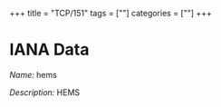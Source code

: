 +++
title = "TCP/151"
tags = [""]
categories = [""]
+++

# IANA Data

_Name:_ hems

_Description:_ HEMS

